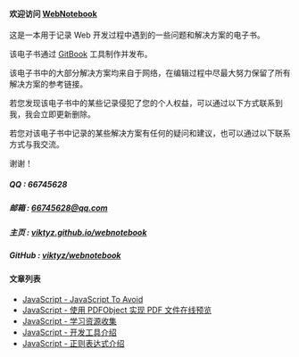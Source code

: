 #### 欢迎访问 [WebNotebook](https://viktyz.github.io/webnotebook/)

这是一本用于记录 Web 开发过程中遇到的一些问题和解决方案的电子书。

该电子书通过 [GitBook](https://www.gitbook.com/book/viktyz/webnotebook/details) 工具制作并发布。

该电子书中的大部分解决方案均来自于网络，在编辑过程中尽最大努力保留了所有解决方案的参考链接。

若您发现该电子书中的某些记录侵犯了您的个人权益，可以通过以下方式联系到我，我会立即更新删除。

若您对该电子书中记录的某些解决方案有任何的疑问和建议，也可以通过以下联系方式与我交流。

谢谢！

##### QQ : 66745628

##### 邮箱 : [66745628@qq.com](66745628@qq.com)

##### 主页 : [viktyz.github.io/webnotebook](https://viktyz.github.io/webnotebook/)

##### GitHub : [viktyz/webnotebook](https://github.com/viktyz/webnotebook)

#### 文章列表

 * [JavaScript - JavaScript To Avoid](Notes/wnote_00003_20160130.md)
 * [JavaScript - 使用 PDFObject 实现 PDF 文件在线预览](Notes/wnote_00005_20160513.md)
 * [JavaScript - 学习资源收集](Notes/wnote_00004_20160314.md)
 * [JavaScript - 开发工具介绍](Notes/wnote_00001_20160129.md)
 * [JavaScript - 正则表达式介绍](Notes/wnote_00002_20160130.md)